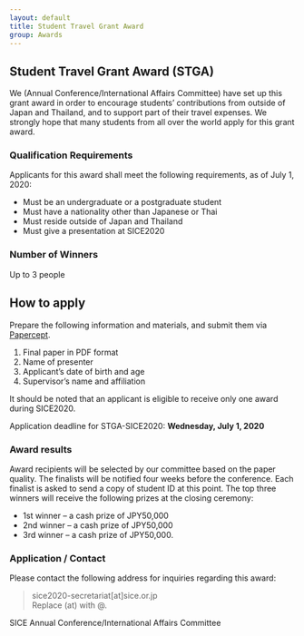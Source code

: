 ```yaml
---
layout: default
title: Student Travel Grant Award
group: Awards
---
```


## Student Travel Grant Award (STGA)

We (Annual Conference/International Affairs Committee) have set up this grant award in order to encourage students’ contributions from outside of Japan and Thailand, and to support part of their travel expenses. We strongly hope that many students from all over the world apply for this grant award.  

### Qualification Requirements

Applicants for this award shall meet the following requirements, as of July 1, 2020:
- Must be an undergraduate or a postgraduate student
- Must have a nationality other than Japanese or Thai
- Must reside outside of Japan and Thailand
- Must give a presentation at SICE2020

### Number of Winners

Up to 3 people

## How to apply 

Prepare the following information and materials, and submit them via [Papercept](https://controls.papercept.net/conferences/scripts/start.pl#SICE20).
1. Final paper in PDF format
2. Name of presenter
3. Applicant’s date of birth and age 
4. Supervisor’s name and affiliation 

It should be noted that an applicant is eligible to receive only one award during SICE2020.

Application deadline for STGA-SICE2020: **Wednesday, July 1, 2020**

### Award results

Award recipients will be selected by our committee based on the paper quality. The finalists will be notified four weeks before the conference. Each finalist is asked to send a copy of student ID at this point. The top three winners will receive the following prizes at the closing ceremony:

- 1st winner – a cash prize of JPY50,000 
- 2nd winner – a cash prize of JPY50,000 
- 3rd winner – a cash prize of JPY50,000.

### Application / Contact 

Please contact the following address for inquiries regarding this award:

> sice2020-secretariat[at]sice.or.jp <br>
> Replace (at) with @.

SICE Annual Conference/International Affairs Committee